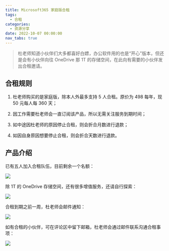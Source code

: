 ```yaml
---
title: Microsoft365 家庭版合租
tags:
  - 合租
categories:
  - 资源分享
date: 2022-10-07 00:00:00
nav_tabs: true
---
```


> 杜老师知道小伙伴们大多都喜好白嫖，办公软件用的也是“开心”版本，但还是会有小伙伴向往 OneDrive 那 1T 的存储空间，在此向有需要的小伙伴发出合租邀请。

<!-- more -->

## 合租规则

1. 杜老师购买的是家庭版，除本人外最多支持 5 人合租。原价为 498 每年，现 50 元每人每 360 天；

2. 因工作需要杜老师会一直订阅该产品，所以无需关注服务到期时间；

3. 如中途因杜老师的原因停止合租，则会折合月数进行退款；

4. 如因自身原因想要停止合租，则会折合天数进行退款。

## 产品介绍

已有五人加入合租队伍，目前剩余一个名额：

![](https://cdn.dusays.com/2022/10/512-1.jpg)

除 1T 的 OneDrive 存储空间，还有很多增值服务，还请自行探索：

![](https://cdn.dusays.com/2022/10/512-2.jpg)

合租到期之前一周，杜老师会邮件通知：

![](https://cdn.dusays.com/2022/10/512-3.jpg)

如有合租的小伙伴，可在评论区中留下邮箱，杜老师会通过邮件联系沟通合租事项：

![](https://cdn.dusays.com/2022/10/512-4.jpg)
